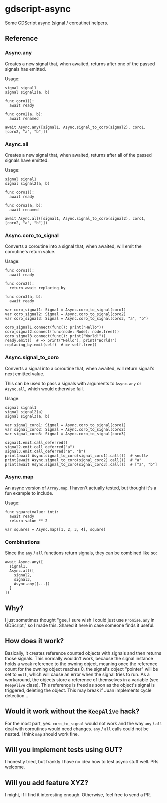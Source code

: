 # gdscript-async
Some GDScript async (signal / coroutine) helpers.

## Reference

### Async.any

Creates a new signal that, when awaited, returns after one of the passed signals has emitted.

Usage:

```gdscript
signal signal1
signal signal2(a, b)

func coro1():
  await ready

func coro2(a, b):
  await renamed

await Async.any([signal1, Async.signal_to_coro(signal2), coro1, [coro2, "a", "b"]])
```

### Async.all

Creates a new signal that, when awaited, returns after all of the passed signals have emitted.

Usage:

```gdscript
signal signal1
signal signal2(a, b)

func coro1():
  await ready

func coro2(a, b):
  await renamed

await Async.all([signal1, Async.signal_to_coro(signal2), coro1, [coro2, "a", "b"]])
```

### Async.coro_to_signal

Converts a coroutine into a signal that, when awaited, will emit the coroutine's return value.

Usage:

```gdscript
func coro1():
  await ready

func coro2():
  return await replacing_by

func coro3(a, b):
  await ready

var coro_signal1: Signal = Async.coro_to_signal(coro1)
var coro_signal2: Signal = Async.coro_to_signal(coro2)
var coro_signal3: Signal = Async.coro_to_signal(coro3, "a", "b")

coro_signal1.connect(func(): print("Hello"))
coro_signal2.connect(func(node: Node): node.free())
coro_signal3.connect(func(): print("World!"))
ready.emit()  # => print("Hello"), print("World!")
replacing_by.emit(self)  # => self.free()
```

### Async.signal_to_coro

Converts a signal into a coroutine that, when awaited, will return signal's next emitted value.

This can be used to pass a signals with arguments to `Async.any` or `Async.all`, which would otherwise fail.

Usage:

```gdscript
signal signal1
signal signal2(a)
signal signal3(a, b)

var signal_coro1: Signal = Async.coro_to_signal(coro1)
var signal_coro2: Signal = Async.coro_to_signal(coro2)
var signal_coro3: Signal = Async.coro_to_signal(coro3)

signal1.emit.call_deferred()
signal2.emit.call_deferred("a")
signal3.emit.call_deferred("a", "b")
print(await Async.signal_to_coro(signal_coro1).call())  # <null>
print(await Async.signal_to_coro(signal_coro2).call())  # "a"
print(await Async.signal_to_coro(signal_coro3).call())  # ["a", "b"]
```


### Async.map

An async version of `Array.map`. I haven't actually tested, but thought it's a fun example to include.

Usage:

```gdscript
func square(value: int):
  await ready
  return value ** 2

var squares = Async.map([1, 2, 3, 4], square)
```

### Combinations

Since the `any` / `all` functions return signals, they can be combined like so:

```gdscript
await Async.any([
  signal1,
  Async.all([
    signal2,
    signal3,
    Async.any([...])
  ]
])
```

## Why?

I just sometimes thought "gee, I sure wish I could just use `Promise.any` in GDScript," so I made this. Shared it here in case someone finds it useful.

## How does it work?

Basically, it creates reference counted objects with signals and then returns those signals. This normally wouldn't work, because the signal instance holds a weak reference to the owning object, meaning once the reference count for the owning object reaches 0, the signal's object "pointer" will be set to `null`, which will cause an error when the signal tries to run. As a workaround, the objects store a reference of themselves in a variable (see `KeepAlive` class). This reference is freed as soon as the object's signal is triggered, deleting the object. This may break if Juan implements cycle detection...

## Would it work without the `KeepAlive` hack?

For the most part, yes. `coro_to_signal` would not work and the way `any` / `all` deal with coroutines would need changes. `any` / `all` calls could not be nested. I think `map` should work fine.

## Will you implement tests using GUT?

I honestly tried, but frankly I have no idea how to test async stuff well. PRs welcome.

## Will you add feature XYZ?

I might, if I find it interesting enough. Otherwise, feel free to send a PR.
